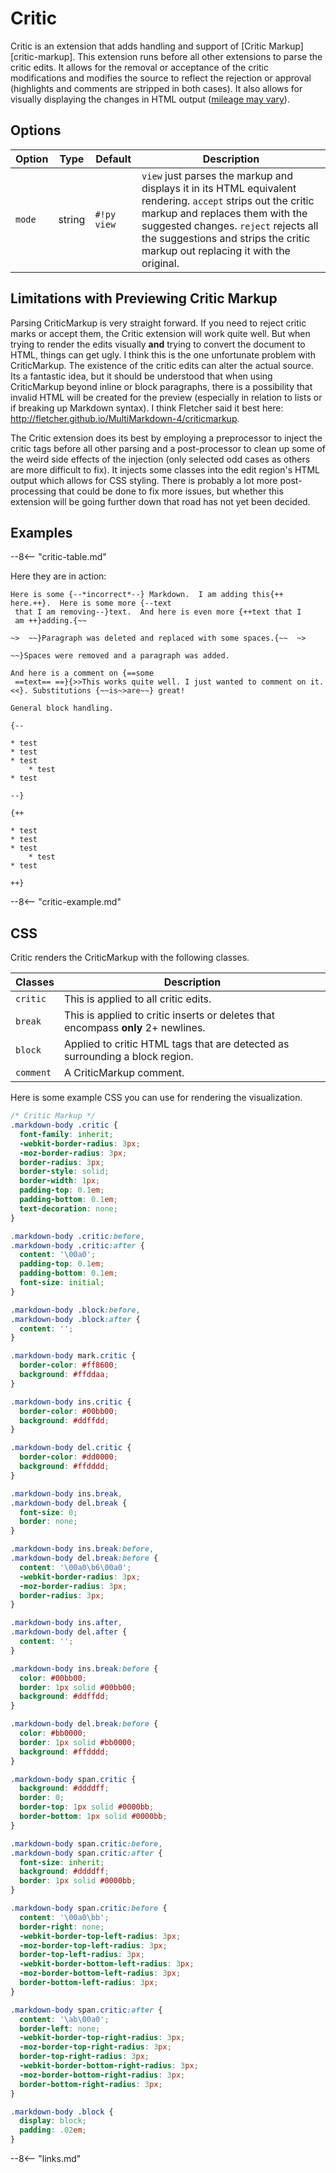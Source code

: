 # Critic

Critic is an extension that adds handling and support of [Critic Markup][critic-markup].  This extension runs before all other extensions to parse the critic edits.  It allows for the removal or acceptance of the critic modifications and modifies the source to reflect the rejection or approval (highlights and comments are stripped in both cases).  It also allows for visually displaying the changes in HTML output ([mileage may vary](#limitations-with-previewing-critic-markup)).

## Options

Option    | Type   | Default     | Description
--------- |------- | ----------- | -----------
`mode`    | string | `#!py view` | `view` just parses the markup and displays it in its HTML equivalent rendering.  `accept` strips out the critic markup and replaces them with the suggested changes.  `reject` rejects all the suggestions and strips the critic markup out replacing it with the original.

## Limitations with Previewing Critic Markup

Parsing CriticMarkup is very straight forward.  If you need to reject critic marks or accept them, the Critic extension will work quite well.  But when trying to render the edits visually **and** trying to convert the document to HTML, things can get ugly.  I think this is the one unfortunate problem with CriticMarkup.  The existence of the critic edits can alter the actual source.  Its a fantastic idea, but it should be understood that when using CriticMarkup beyond inline or block paragraphs, there is a possibility that invalid HTML will be created for the preview (especially in relation to lists or if breaking up Markdown syntax).  I think Fletcher said it best here: http://fletcher.github.io/MultiMarkdown-4/criticmarkup.

The Critic extension does its best by employing a preprocessor to inject the critic tags before all other parsing and a post-processor to clean up some of the weird side effects of the injection (only selected odd cases as others are more difficult to fix).  It injects some classes into the edit region's HTML output which allows for CSS styling.  There is probably a lot more post-processing that could be done to fix more issues, but whether this extension will be going further down that road has not yet been decided.

## Examples

--8<-- "critic-table.md"

Here they are in action:

```critic-markup
Here is some {--*incorrect*--} Markdown.  I am adding this{++ here.++}.  Here is some more {--text
 that I am removing--}text.  And here is even more {++text that I 
 am ++}adding.{~~

~>  ~~}Paragraph was deleted and replaced with some spaces.{~~  ~>

~~}Spaces were removed and a paragraph was added.

And here is a comment on {==some
 ==text== ==}{>>This works quite well. I just wanted to comment on it.<<}. Substitutions {~~is~>are~~} great!

General block handling.

{--

* test
* test
* test
    * test
* test

--}

{++

* test
* test
* test
    * test
* test

++}
```

--8<-- "critic-example.md"

## CSS

Critic renders the CriticMarkup with the following classes.

Classes   | Description
--------- |------------
`critic`  | This is applied to all critic edits.
`break`   | This is applied to critic inserts or deletes that encompass **only** 2+ newlines.
`block`   | Applied to critic HTML tags that are detected as surrounding a block region.
`comment` | A CriticMarkup comment.

Here is some example CSS you can use for rendering the visualization.

```css
/* Critic Markup */
.markdown-body .critic {
  font-family: inherit;
  -webkit-border-radius: 3px;
  -moz-border-radius: 3px;
  border-radius: 3px;
  border-style: solid;
  border-width: 1px;
  padding-top: 0.1em;
  padding-bottom: 0.1em;
  text-decoration: none;
}

.markdown-body .critic:before,
.markdown-body .critic:after {
  content: '\00a0';
  padding-top: 0.1em;
  padding-bottom: 0.1em;
  font-size: initial;
}

.markdown-body .block:before,
.markdown-body .block:after {
  content: '';
}

.markdown-body mark.critic {
  border-color: #ff8600;
  background: #ffddaa;
}

.markdown-body ins.critic {
  border-color: #00bb00;
  background: #ddffdd;
}

.markdown-body del.critic {
  border-color: #dd0000;
  background: #ffdddd;
}

.markdown-body ins.break,
.markdown-body del.break {
  font-size: 0;
  border: none;
}

.markdown-body ins.break:before,
.markdown-body del.break:before {
  content: '\00a0\b6\00a0';
  -webkit-border-radius: 3px;
  -moz-border-radius: 3px;
  border-radius: 3px;
}

.markdown-body ins.after,
.markdown-body del.after {
  content: '';
}

.markdown-body ins.break:before {
  color: #00bb00;
  border: 1px solid #00bb00;
  background: #ddffdd;
}

.markdown-body del.break:before {
  color: #bb0000;
  border: 1px solid #bb0000;
  background: #ffdddd;
}

.markdown-body span.critic {
  background: #ddddff;
  border: 0;
  border-top: 1px solid #0000bb;
  border-bottom: 1px solid #0000bb;
}

.markdown-body span.critic:before,
.markdown-body span.critic:after {
  font-size: inherit;
  background: #ddddff;
  border: 1px solid #0000bb;
}

.markdown-body span.critic:before {
  content: '\00a0\bb';
  border-right: none;
  -webkit-border-top-left-radius: 3px;
  -moz-border-top-left-radius: 3px;
  border-top-left-radius: 3px;
  -webkit-border-bottom-left-radius: 3px;
  -moz-border-bottom-left-radius: 3px;
  border-bottom-left-radius: 3px;
}

.markdown-body span.critic:after {
  content: '\ab\00a0';
  border-left: none;
  -webkit-border-top-right-radius: 3px;
  -moz-border-top-right-radius: 3px;
  border-top-right-radius: 3px;
  -webkit-border-bottom-right-radius: 3px;
  -moz-border-bottom-right-radius: 3px;
  border-bottom-right-radius: 3px;
}

.markdown-body .block {
  display: block;
  padding: .02em;
}
```

--8<-- "links.md"
